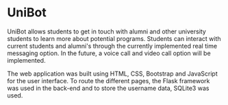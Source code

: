 # UniBot

UniBot allows students to get in touch with alumni and other university students to learn more about potential programs.
Students can interact with current students and alumni's through the currently implemented real time messaging option. In the future, a voice call and video call option will be implemented. 

The web application was built using HTML, CSS, Bootstrap and JavaScript for the user interface. To route the different pages, the Flask framework was used in the back-end and to store the username data, SQLite3 was used.



